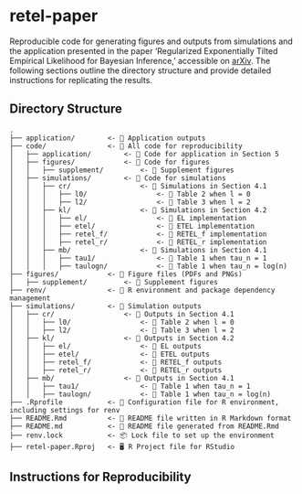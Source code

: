 
<!-- README.md is generated from README.Rmd. Please edit that file -->

# retel-paper

Reproducible code for generating figures and outputs from simulations
and the application presented in the paper ‘Regularized Exponentially
Tilted Empirical Likelihood for Bayesian Inference,’ accessible on
[arXiv](https://arxiv.org/abs/2312.17015). The following sections
outline the directory structure and provide detailed instructions for
replicating the results.

## Directory Structure

    .
    ├── application/        <- 📂 Application outputs
    ├── code/               <- 📂 All code for reproducibility
    │   ├── application/        <- 📂 Code for application in Section 5
    │   ├── figures/            <- 📂 Code for figures 
    │   │   ├── supplement/         <- 📂 Supplement figures  
    │   ├── simulations/        <- 📂 Code for simulations
    │   │   ├── cr/                 <- 📂 Simulations in Section 4.1
    │   │   │   ├── l0/                 <- 📂 Table 2 when l = 0
    │   │   │   ├── l2/                 <- 📂 Table 3 when l = 2
    │   │   ├── kl/                 <- 📂 Simulations in Section 4.2
    │   │   │   ├── el/                 <- 📂 EL implementation
    │   │   │   ├── etel/               <- 📂 ETEL implementation
    │   │   │   ├── retel_f/            <- 📂 RETEL_f implementation
    │   │   │   ├── retel_r/            <- 📂 RETEL_r implementation
    │   │   ├── mb/                 <- 📂 Simulations in Section 4.1
    │   │   │   ├── tau1/               <- 📂 Table 1 when tau_n = 1
    │   │   │   ├── taulogn/            <- 📂 Table 1 when tau_n = log(n)
    ├── figures/            <- 📂 Figure files (PDFs and PNGs)
    │   ├── supplement/         <- 📂 Supplement figures 
    ├── renv/               <- 📂 R environment and package dependency management
    ├── simulations/        <- 📂 Simulation outputs
    │   ├── cr/                 <- 📂 Outputs in Section 4.1
    │   │   ├── l0/                 <- 📂 Table 2 when l = 0
    │   │   ├── l2/                 <- 📂 Table 3 when l = 2
    │   ├── kl/                 <- 📂 Outputs in Section 4.2
    │   │   ├── el/                 <- 📂 EL outputs
    │   │   ├── etel/               <- 📂 ETEL outputs
    │   │   ├── retel_f/            <- 📂 RETEL_f outputs
    │   │   ├── retel_r/            <- 📂 RETEL_r outputs
    │   ├── mb/                 <- 📂 Outputs in Section 4.1
    │   │   ├── tau1/               <- 📂 Table 1 when tau_n = 1
    │   │   ├── taulogn/            <- 📂 Table 1 when tau_n = log(n)
    ├── .Rprofile           <- 🔧 Configuration file for R environment, including settings for renv
    ├── README.Rmd          <- 📝 README file written in R Markdown format
    ├── README.md           <- 📝 README file generated from README.Rmd
    ├── renv.lock           <- 📦 Lock file to set up the environment
    ├── retel-paper.Rproj   <- 🖥️ R Project file for RStudio 

## Instructions for Reproducibility
